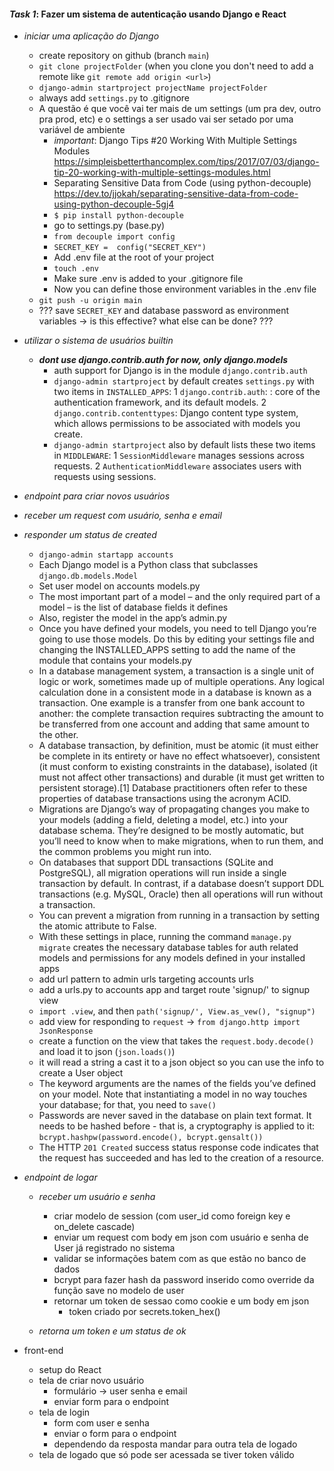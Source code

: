 #### ***Task 1***: Fazer um sistema de autenticação usando Django e React

- *iniciar uma aplicação do Django*
    - create repository on github (branch `main`)
    - `git clone projectFolder` (when you clone you don't need to add a remote like `git remote add origin <url>`)
    - `django-admin startproject projectName projectFolder`
    - always add `settings.py` to .gitignore 
    - A questão é que você vai ter mais de um settings (um pra dev, outro pra prod, etc) e o settings a ser usado vai ser setado por uma variável de ambiente
        - *important*: Django Tips #20 Working With Multiple Settings Modules https://simpleisbetterthancomplex.com/tips/2017/07/03/django-tip-20-working-with-multiple-settings-modules.html
        - Separating Sensitive Data from Code (using python-decouple) https://dev.to/jjokah/separating-sensitive-data-from-code-using-python-decouple-5gj4
        - `$ pip install python-decouple`
        - go to settings.py (base.py)
        - `from decouple import config` 
        - `SECRET_KEY =  config("SECRET_KEY")`
        - Add .env file at the root of your project
        - `touch .env`
        - Make sure .env is added to your .gitignore file
        - Now you can define those environment variables in the .env file
    - `git push -u origin main`
    - ??? save `SECRET_KEY` and database password as environment variables -> is this effective? what else can be done? ???
- *utilizar o sistema de usuários builtin*
    - ***dont use django.contrib.auth for now, only django.models***
        - auth support for Django is in the module `django.contrib.auth`
        - `django-admin startproject` by default creates `settings.py` with two items in `INSTALLED_APPS`:
            1 `django.contrib.auth`: : core of the authentication framework, and its default models.
            2 `django.contrib.contenttypes`: Django content type system, which allows permissions to be associated with models you create.
        - `django-admin startproject` also by default lists these two items in `MIDDLEWARE`:
            1 `SessionMiddleware` manages sessions across requests.
            2 `AuthenticationMiddleware` associates users with requests using sessions.

- *endpoint para criar novos usuários*
- *receber um request com usuário, senha e email*
- *responder um status de created*
    - `django-admin startapp accounts`
    - Each Django model is a Python class that subclasses `django.db.models.Model`
    - Set user model on accounts models.py
    - The most important part of a model – and the only required part of a model – is the list of database fields it defines
    - Also, register the model in the app’s admin.py
    - Once you have defined your models, you need to tell Django you’re going to use those models. Do this by editing your settings file and changing the INSTALLED_APPS setting to add the name of the module that contains your models.py
    - In a database management system, a transaction is a single unit of logic or work, sometimes made up of multiple operations. Any logical calculation done in a consistent mode in a database is known as a transaction. One example is a transfer from one bank account to another: the complete transaction requires subtracting the amount to be transferred from one account and adding that same amount to the other.
    - A database transaction, by definition, must be atomic (it must either be complete in its entirety or have no effect whatsoever), consistent (it must conform to existing constraints in the database), isolated (it must not affect other transactions) and durable (it must get written to persistent storage).[1] Database practitioners often refer to these properties of database transactions using the acronym ACID.
    - Migrations are Django’s way of propagating changes you make to your models (adding a field, deleting a model, etc.) into your database schema. They’re designed to be mostly automatic, but you’ll need to know when to make migrations, when to run them, and the common problems you might run into.
    - On databases that support DDL transactions (SQLite and PostgreSQL), all migration operations will run inside a single transaction by default. In contrast, if a database doesn’t support DDL transactions (e.g. MySQL, Oracle) then all operations will run without a transaction.
    - You can prevent a migration from running in a transaction by setting the atomic attribute to False.
    - With these settings in place, running the command `manage.py migrate` creates the necessary database tables for auth related models and permissions for any models defined in your installed apps
    - add url pattern to admin urls targeting accounts urls
    - add a urls.py to accounts app and target route 'signup/' to signup view
    - `import .view`, and then `path('signup/', View.as_vew(), "signup")`
    - add view for responding to `request` -> `from django.http import JsonResponse`
    - create a function on the view that takes the `request.body.decode()` and load it to json (`json.loads()`)
    - it will read a string a cast it to a json object so you can use the info to create a User object
    - The keyword arguments are the names of the fields you’ve defined on your model. Note that instantiating a model in no way touches your database; for that, you need to `save()`
    - Passwords are never saved in the database on plain text format. It needs to be hashed before - that is, a cryptography is applied to it: `bcrypt.hashpw(password.encode(), bcrypt.gensalt())`
    - The HTTP `201 Created` success status response code indicates that the request has succeeded and has led to the creation of a resource.

- *endpoint de logar*
    - *receber um usuário e senha*
        - criar modelo de session (com user_id como foreign key e on_delete cascade)
        - enviar um request com body em json com usuário e senha de User já registrado no sistema
        - validar se informações batem com as que estão no banco de dados
        - bcrypt para fazer hash da password inserido como override da função save no modelo de user
        - retornar um token de sessao como cookie e um body em json 
            - token criado por secrets.token_hex()

    - *retorna um token e um status de ok*
- front-end
    - setup do React
    - tela de criar novo usuário
        - formulário -> user senha e email
        - enviar form para o endpoint
    - tela de login
        - form com user e senha
        - enviar o form para o endpoint
        - dependendo da resposta mandar para outra tela de logado
    - tela de logado que só pode ser acessada se tiver token válido
